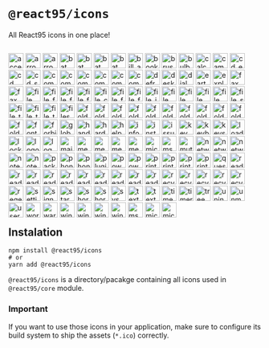 # `@react95/icons`

All React95 icons in one place!
<p style="float: left;">
  <img alt="accessibility" src="src/icons/accessibility.ico" width="30" /> 
  <img alt="arrow_left" src="src/icons/arrow_left.ico" width="30" />
  <img alt="arrow_right" src="src/icons/arrow_right.ico" width="30" />
  <img alt="bat" src="src/icons/bat.ico" width="30" />
  <img alt="bat_exec" src="src/icons/bat_exec.ico" width="30" />
  <img alt="bat_exec_2" src="src/icons/bat_exec_2.ico" width="30" />
  <img alt="bat_wait" src="src/icons/bat_wait.ico" width="30" />
  <img alt="bill_add" src="src/icons/bill_add.ico" width="30" />
  <img alt="bookmark" src="src/icons/bookmark.ico" width="30" />
  <img alt="brush" src="src/icons/brush.ico" width="30" />
  <img alt="bulb" src="src/icons/bulb.ico" width="30" />
  <img alt="calculator" src="src/icons/calculator.ico" width="30" />
  <img alt="camera" src="src/icons/camera.ico" width="30" />
  <img alt="cd_exe" src="src/icons/cd_exe.ico" width="30" />
  <img alt="cd_music" src="src/icons/cd_music.ico" width="30" />
  <img alt="cd_search" src="src/icons/cd_search.ico" width="30" />
  <img alt="computer" src="src/icons/computer.ico" width="30" />
  <img alt="computer_2" src="src/icons/computer_2.ico" width="30" />
  <img alt="computer_3" src="src/icons/computer_3.ico" width="30" />
  <img alt="computer_4" src="src/icons/computer_4.ico" width="30" />
  <img alt="computer_5" src="src/icons/computer_5.ico" width="30" />
  <img alt="computer_find" src="src/icons/computer_find.ico" width="30" />
  <img alt="defrag" src="src/icons/defrag.ico" width="30" />
  <img alt="desktop" src="src/icons/desktop.ico" width="30" />
  <img alt="dial" src="src/icons/dial.ico" width="30" />
  <img alt="earth" src="src/icons/earth.ico" width="30" />
  <img alt="explore" src="src/icons/explore.ico" width="30" />
  <img alt="fax" src="src/icons/fax.ico" width="30" />
  <img alt="fax_warning" src="src/icons/fax_warning.ico" width="30" />
  <img alt="file_delete" src="src/icons/file_delete.ico" width="30" />
  <img alt="file_find" src="src/icons/file_find.ico" width="30" />
  <img alt="file_find2" src="src/icons/file_find2.ico" width="30" />
  <img alt="file_find3" src="src/icons/file_find3.ico" width="30" />
  <img alt="file_corrupted" src="src/icons/file_corrupted.ico" width="30" />
  <img alt="file_font" src="src/icons/file_font.ico" width="30" />
  <img alt="file_font_2" src="src/icons/file_font_2.ico" width="30" />
  <img alt="file_icons" src="src/icons/file_icons.ico" width="30" />
  <img alt="file_pen" src="src/icons/file_pen.ico" width="30" />
  <img alt="file_pencil" src="src/icons/file_pencil.ico" width="30" />
  <img alt="file_pick" src="src/icons/file_pick.ico" width="30" />
  <img alt="file_pin" src="src/icons/file_pin.ico" width="30" />
  <img alt="file_settings" src="src/icons/file_settings.ico" width="30" />
  <img alt="file_text" src="src/icons/file_text.ico" width="30" />
  <img alt="file_text_settings" src="src/icons/file_text_settings.ico" width="30" />
  <img alt="file_transfer" src="src/icons/file_transfer.ico" width="30" />
  <img alt="files" src="src/icons/files.ico" width="30" />
  <img alt="folder" src="src/icons/folder.ico" width="30" />
  <img alt="folder_exe" src="src/icons/folder_exe.ico" width="30" />
  <img alt="folder_exe2" src="src/icons/folder_exe2.ico" width="30" />
  <img alt="folder_file" src="src/icons/folder_file.ico" width="30" />
  <img alt="folder_font" src="src/icons/folder_font.ico" width="30" />
  <img alt="folder_open" src="src/icons/folder_open.ico" width="30" />
  <img alt="folder_print" src="src/icons/folder_print.ico" width="30" />
  <img alt="folder_rename" src="src/icons/folder_rename.ico" width="30" />
  <img alt="folder_settings" src="src/icons/folder_settings.ico" width="30" />
  <img alt="folder_settings_2" src="src/icons/folder_settings_2.ico" width="30" />
  <img alt="folder_shared" src="src/icons/folder_shared.ico" width="30" />
  <img alt="font" src="src/icons/font.ico" width="30" />
  <img alt="forbidden" src="src/icons/forbidden.ico" width="30" />
  <img alt="globe" src="src/icons/globe.ico" width="30" />
  <img alt="hand" src="src/icons/hand.ico" width="30" />
  <img alt="hardware_diag" src="src/icons/hardware_diag.ico" width="30" />
  <img alt="help_book" src="src/icons/help_book.ico" width="30" />
  <img alt="info_bubble" src="src/icons/info_bubble.ico" width="30" />
  <img alt="install" src="src/icons/install.ico" width="30" />
  <img alt="issue" src="src/icons/issue.ico" width="30" />
  <img alt="key" src="src/icons/key.ico" width="30" />
  <img alt="keyboard_mouse" src="src/icons/keyboard_mouse.ico" width="30" />
  <img alt="keys" src="src/icons/keys.ico" width="30" />
  <img alt="loader_bat" src="src/icons/loader_bat.ico" width="30" />
  <img alt="lock" src="src/icons/lock.ico" width="30" />
  <img alt="logo" src="src/icons/logo.ico" width="30" />
  <img alt="log_view" src="src/icons/log_view.ico" width="30" />
  <img alt="mail" src="src/icons/mail.ico" width="30" />
  <img alt="media_audio" src="src/icons/media_audio.ico" width="30" />
  <img alt="media_cd" src="src/icons/media_cd.ico" width="30" />
  <img alt="media_video" src="src/icons/media_video.ico" width="30" />
  <img alt="memory" src="src/icons/memory.ico" width="30" />
  <img alt="mic" src="src/icons/mic.ico" width="30" />
  <img alt="mspaint" src="src/icons/mspaint.ico" width="30" />
  <img alt="mute" src="src/icons/mute.ico" width="30" />
  <img alt="network" src="src/icons/network.ico" width="30" />
  <img alt="network_2" src="src/icons/network_2.ico" width="30" />
  <img alt="network_3" src="src/icons/network_3.ico" width="30" />
  <img alt="notepad" src="src/icons/notepad.ico" width="30" />
  <img alt="notepad_2" src="src/icons/notepad_2.ico" width="30" />
  <img alt="packager" src="src/icons/packager.ico" width="30" />
  <img alt="phone" src="src/icons/phone.ico" width="30" />
  <img alt="phone_2" src="src/icons/phone_2.ico" width="30" />
  <img alt="plugin" src="src/icons/plugin.ico" width="30" />
  <img alt="power_off" src="src/icons/power_off.ico" width="30" />
  <img alt="power_on" src="src/icons/power_on.ico" width="30" />
  <img alt="printer" src="src/icons/printer.ico" width="30" />
  <img alt="printer_calendar" src="src/icons/printer_calendar.ico" width="30" />
  <img alt="printer_drive" src="src/icons/printer_drive.ico" width="30" />
  <img alt="printer_shared" src="src/icons/printer_shared.ico" width="30" />
  <img alt="question_bubble" src="src/icons/question_bubble.ico" width="30" />
  <img alt="reader_cd" src="src/icons/reader_cd.ico" width="30" />
  <img alt="reader_cd_2" src="src/icons/reader_cd_2.ico" width="30" />
  <img alt="reader_closed" src="src/icons/reader_closed.ico" width="30" />
  <img alt="reader_disket" src="src/icons/reader_disket.ico" width="30" />
  <img alt="reader_disket_casset" src="src/icons/reader_disket_casset.ico" width="30" />
  <img alt="reader_disket2" src="src/icons/reader_disket2.ico" width="30" />
  <img alt="reader_eject" src="src/icons/reader_eject.ico" width="30" />
  <img alt="reader_noshared" src="src/icons/reader_noshared.ico" width="30" />
  <img alt="reader_opened" src="src/icons/reader_opened.ico" width="30" />
  <img alt="reader_shared" src="src/icons/reader_shared.ico" width="30" />
  <img alt="recycle_empty" src="src/icons/recycle_empty.ico" width="30" />
  <img alt="recycle_file" src="src/icons/recycle_file.ico" width="30" />
  <img alt="recycle_filefolder" src="src/icons/recycle_filefolder.ico" width="30" />
  <img alt="recycle_folder" src="src/icons/recycle_folder.ico" width="30" />
  <img alt="recycle_full" src="src/icons/recycle_full.ico" width="30" />
  <img alt="regedit" src="src/icons/regedit.ico" width="30" />
  <img alt="settings" src="src/icons/settings.ico" width="30" />
  <img alt="signup" src="src/icons/signup.ico" width="30" />
  <img alt="star" src="src/icons/star.ico" width="30" />
  <img alt="shortcut" src="src/icons/shortcut.ico" width="30" />
  <img alt="shortcut2" src="src/icons/shortcut2.ico" width="30" />
  <img alt="sys_package" src="src/icons/sys_package.ico" width="30" />
  <img alt="textchat" src="src/icons/textchat.ico" width="30" />
  <img alt="textchat_2" src="src/icons/textchat_2.ico" width="30" />
  <img alt="timedate" src="src/icons/timedate.ico" width="30" />
  <img alt="timer_font" src="src/icons/timer_font.ico" width="30" />
  <img alt="tree" src="src/icons/tree.ico" width="30" />
  <img alt="uninstall" src="src/icons/uninstall.ico" width="30" />
  <img alt="unmute" src="src/icons/unmute.ico" width="30" />
  <img alt="user" src="src/icons/user.ico" width="30" />
  <img alt="wordpad" src="src/icons/wordpad.ico" width="30" />
  <img alt="warning" src="src/icons/warning.ico" width="30" />
  <img alt="window_abc" src="src/icons/window_abc.ico" width="30" />
  <img alt="window_accessibility" src="src/icons/window_accessibility.ico" width="30" />
  <img alt="window_graph" src="src/icons/window_graph.ico" width="30" />
  <img alt="windows_explorer" src="src/icons/windows_explorer.ico" width="30" />
  <img alt="ms_dos" src="src/icons/ms_dos.ico" width="30" />
  <img alt="microsoft_network" src="src/icons/microsoft_network.ico" width="30" />
  <img alt="microsoft_exchange" src="src/icons/microsoft_exchange.ico" width="30" />
</p>

## Instalation

```shell
npm install @react95/icons
# or
yarn add @react95/icons
```

`@react95/icons` is a directory/pacakge containing all icons used in `@react95/core` module.

### Important

If you want to use those icons in your application, make sure to configure its build system to ship the assets (`*.ico`) correctly.
